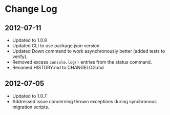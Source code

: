 Change Log
==============

## 2012-07-11 ##
* Updated to 1.0.8
* Updated CLI to use package.json version.
* Updated Down command to work asynchronously better (added tests to verify).
* Removed excess `console.log()` entries from the status command.
* Renamed HISTORY.md to CHANGELOG.md

## 2012-07-05 ##
* Updated to 1.0.7
* Addressed issue concerning thrown exceptions during synchronous migration scripts.